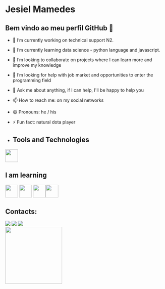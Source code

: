 # Jesiel Mamedes
## Bem vindo ao meu perfil GitHub 👋

- 🔭 I’m currently working on technical support N2.
- 🌱 I’m currently learning data science - python language and javascript.
- 👯 I’m looking to collaborate on projects where I can learn more and improve my knowledge
- 🤔 I’m looking for help with job market and opportunities to enter the programming field
- 💬 Ask me about anything, if I can help, I'll be happy to help you
- 📫 How to reach me: on my social networks
- 😄 Pronouns: he / his
- ⚡ Fun fact: natural dota player

- ## Tools and Technologies
<img loading="lazy" src="https://cdn.jsdelivr.net/gh/devicons/devicon/icons/git/git-original.svg" width="40" height="40"/> 

## I am learning
<img loading="lazy" src="https://cdn.jsdelivr.net/gh/devicons/devicon/icons/java/java-original.svg" width="40" height="40"/> <img loading="lazy" src="https://cdn.jsdelivr.net/gh/devicons/devicon/icons/linux/linux-original.svg" width="40" height="40"/> <img src="https://cdn.jsdelivr.net/gh/devicons/devicon@latest/icons/python/python-original-wordmark.svg" width="40" height="40"/><img src="https://cdn.jsdelivr.net/gh/devicons/devicon@latest/icons/javascript/javascript-original.svg" width="40" height="40"/>

## Contacts:
<div>
<a href="https://www.instagram.com/jesielmamedes/" target="_blank"><img loading="lazy" src="https://img.shields.io/badge/-Instagram-%23E4405F?style=for-the-badge&logo=instagram&logoColor=white" target="_blank"></a>
<a href = "mailto:jesiel.mamedes@gmail.com"><img loading="lazy" src="https://img.shields.io/badge/Gmail-D14836?style=for-the-badge&logo=gmail&logoColor=white" target="_blank"></a>
<a href="https://www.linkedin.com/in/jesiel-mamedes/" target="_blank"><img loading="lazy" src="https://img.shields.io/badge/-LinkedIn-%230077B5?style=for-the-badge&logo=linkedin&logoColor=white" target="_blank"></a>   
</div>

<div>
<a href="https://github.com/Elcroc">
<img loading="lazy" height="180em" src="https://github-readme-stats.vercel.app/api/top-langs/?username=Elcroc&layout=compact&langs_count=7&theme=dracula"/>
</div>              

